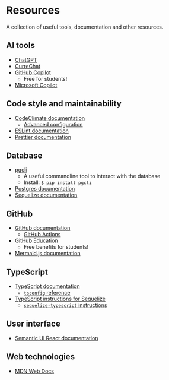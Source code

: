# Resources

A collection of useful tools, documentation and other resources.

## AI tools

- [ChatGPT](https://chatgpt.com)
- [CurreChat](https://curre.helsinki.fi/chat)
- [GitHub Copilot](https://github.com/features/copilot)
  - Free for students!
- [Microsoft Copilot](https://copilot.microsoft.com)

## Code style and maintainability

- [CodeClimate documentation](https://docs.codeclimate.com/docs)
  - [Advanced configuration](https://docs.codeclimate.com/docs/advanced-configuration)
- [ESLint documentation](https://eslint.org/docs/v8.x)
- [Prettier documentation](https://prettier.io/docs/en)

## Database

- [pgcli](https://www.pgcli.com)
  - A useful commandline tool to interact with the database
  - Install: `$ pip install pgcli`
- [Postgres documentation](https://www.postgresql.org/docs/15/index.html)
- [Sequelize documentation](https://sequelize.org/docs/v6/)

## GitHub

- [GitHub documentation](https://docs.github.com/en)
  - [GitHub Actions](https://docs.github.com/en/actions)
- [GitHub Education](https://github.com/education/students)
  - Free benefits for students!
- [Mermaid.js documentation](https://mermaid.js.org/intro/syntax-reference.html)

## TypeScript

- [TypeScript documentation](https://www.typescriptlang.org/docs)
  - [`tsconfig` reference](https://www.typescriptlang.org/tsconfig)
- [TypeScript instructions for Sequelize](https://sequelize.org/docs/v6/other-topics/typescript)
  - [`sequelize-typescript` instructions](https://github.com/sequelize/sequelize-typescript?tab=readme-ov-file#readme)

## User interface

- [Semantic UI React documentation](https://react.semantic-ui.com)

<!--

## Visual Studio Code

_Todo: add relevant plugins_

-->

## Web technologies

- [MDN Web Docs](https://developer.mozilla.org/en-US/)
